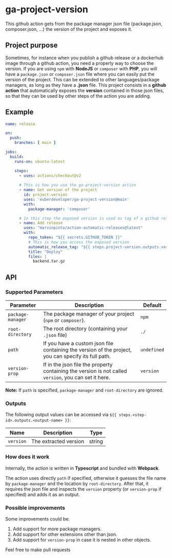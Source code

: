 # ga-project-version
This github action gets from the package manager json file (package.json, composer.json, ...) the version of the project and exposes it.

## Project purpose

Sometimes, for instance when you publish a github release or a dockerhub image through a github action, you need a properly way to choose the version. If you are using `npm` with **NodeJS** or `composer` with **PHP**, you will have a `package.json` or `composer.json` file where you can easily put the version of the project. This can be extended to other languages/package managers, as long as they have a **.json** file. This project consists in a **github action** that automatically exposes the **version** contained in those json files, so that they can be used by other steps of the action you are adding.

## Example

```yml
name: release

on:
  push:
    branches: [ main ]

jobs:
  build:
    runs-on: ubuntu-latest

    steps:
      - uses: actions/checkout@v2
      
      # This is how you use the ga-project-version action
      - name: Get version of the project
        id: project-version
        uses: 'euberdeveloper/ga-project-version@main'
        with:
          package-manager: 'composer'

      # In this step the exposed version is used as tag of a github release to publish
      - name: Add release
        uses: "marvinpinto/action-automatic-releases@latest"
        with:
          repo_token: "${{ secrets.GITHUB_TOKEN }}"
          # This is how you access the exposed version
          automatic_release_tag: "${{ steps.project-version.outputs.version }}"
          title: "Deploy"
          files: |
            backend.tar.gz

```

## API

### Supported Parameters

| Parameter         | Description                                                                                           | Default     |
| ----------------- | ----------------------------------------------------------------------------------------------------- | ----------- |
| `package-manager` | The package manager of your project (`npm` or `composer`).                                            | `npm`       |
| `root-directory`  | The root directory (containing your `.json` file)                                                     | `./`        |
| `path`            | If you have a custom json file containing the version of the project, you can specify its full path.  | `undefined` |
| `version-prop`    | If in the json file the property containing the version is not called `version`, you can set it here. | `version`   |

**Note:** If `path` is specified, `package-manager` and `root-directory` are ignored.

### Outputs

The following output values can be accessed via `${{ steps.<step-id>.outputs.<output-name> }}`:

| Name      | Description           | Type   |
| --------- | --------------------- | ------ |
| `version` | The extracted version | string |

### How does it work

Internally, the action is written in **Typescript** and bundled with **Webpack**.

The action uses directly `path` if specified, otherwise it guesses the file name by `package-manager` and the location by `root-directory`. After that, it requires the json file and inspects the `version` property (or `version-prop` if specified) and adds it as an output.

### Possible improvements

Some improvements could be:
1. Add support for more package managers.
2. Add support for other extensions other than json.
3. Add support for `version-prop` in case it is nested in other objects.

Feel free to make pull requests